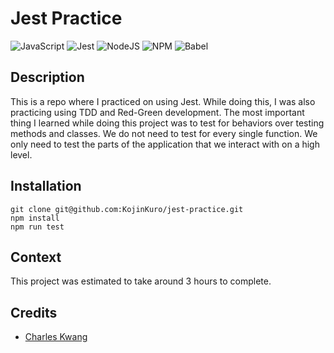 # Jest Practice

![JavaScript](https://img.shields.io/badge/javascript-%23323330.svg?style=for-the-badge&logo=javascript&logoColor=%23F7DF1E)
![Jest](https://img.shields.io/badge/-jest-%23C21325?style=for-the-badge&logo=jest&logoColor=white)
![NodeJS](https://img.shields.io/badge/node.js-6DA55F?style=for-the-badge&logo=node.js&logoColor=white)
![NPM](https://img.shields.io/badge/NPM-%23CB3837.svg?style=for-the-badge&logo=npm&logoColor=white)
![Babel](https://img.shields.io/badge/Babel-F9DC3e?style=for-the-badge&logo=babel&logoColor=black)

## Description

This is a repo where I practiced on using Jest. While doing this, I was also practicing using TDD and Red-Green development. The most important thing I learned while doing this project was to test for behaviors over testing methods and classes. We do not need to test for every single function. We only need to test the parts of the application that we interact with on a high level.

## Installation

```shell
git clone git@github.com:KojinKuro/jest-practice.git
npm install
npm run test
```

## Context

This project was estimated to take around 3 hours to complete.

## Credits

- [Charles Kwang](https://github.com/KojinKuro)
